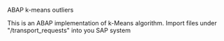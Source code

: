 ABAP k-means outliers

This is an ABAP implementation of k-Means algorithm. Import files under "/transport_requests" into you SAP system
